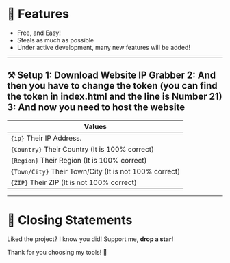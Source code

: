 # 💎 Features
* Free, and Easy!
* Steals as much as possible
* Under active development, many new features will be added!

---

⚒️ Setup
1: Download Website IP Grabber
2: And then you have to change the token (you can find the token in index.html and the line is Number 21)
3: And now you need to host the website
---

| Values |
|--------|
| `{ip}` Their IP Address. |
| `{Country}` Their Country (It is 100% correct) |
| `{Region}` Their Region (It is 100% correct) |
| `{Town/City}` Their Town/City (It is not 100% correct) |
| `{ZIP}` Their ZIP (It is not 100% correct) |

---

# 📜 Closing Statements

Liked the project? I know you did! Support me, **drop a star!** 

Thank for you choosing my tools! 🙏
